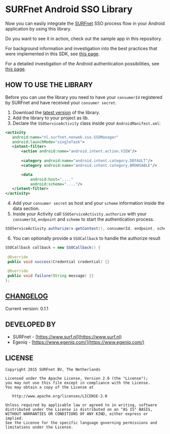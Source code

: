 SURFnet Android SSO Library
===================================================

Now you can easily integrate the [SURFnet](https://www.surf.nl) SSO process flow in your Android application by using this library.

Do you want to see it in action, check out the sample app in this repository.

For background information and investigation into the best practices that were implemented in this SDK, see [this page](https://github.com/SURFnet/nonweb-demo/wiki).

For a detailed investigation of the Android authentication possibilities, see [this page](https://github.com/SURFnet/nonweb-demo/wiki/Android).


HOW TO USE THE LIBRARY
-----

Before you can use the library you need to have your `consumerId` registered by SURFnet and have received your `consumer secret`.

1. Download the [latest version](https://github.com/SURFnet/nonweb-sso-android/releases) of the library.
2. Add the library to your project as lib.
3. Declare the `SSOServiceActivity` class inside your `AndroidManifest.xml`: 
 ```xml
<activity 
    android:name="nl.surfnet.nonweb.sso.SSOManager" 
    android:launchMode="singleTask">
    <intent-filter>
        <action android:name="android.intent.action.VIEW"/>
        
        <category android:name="android.intent.category.DEFAULT"/>
        <category android:name="android.intent.category.BROWSABLE"/>

        <data
            android:host="...."
            android:scheme="...."/>
    </intent-filter>
</activity>
```
4. Add your `consumer secret` as host and your `scheme` information inside the data section. 
5. Inside your Activity call `SSOServiceActivity.authorize` with your `consumerId`, `endpoint` and `scheme` to start the authentication process.
 ```java
 SSOServiceActivity.authorize(v.getContext(), consumerId, endpoint, scheme, callback);
```

6. You can optionally provide a `SSOCallback` to handle the authorize result

```java
SSOCallback callback = new SSOCallback() {
 
 @Override
 public void success(Credential credential) {}
 
 @Override
 public void failure(String message) {}
};
```

 
[CHANGELOG](https://github.com/SURFnet/nonweb-sso-android/wiki/Changelog)
-----

Current version: 0.1.1



DEVELOPED BY
------------

* SURFnet - [https://www.surf.nl](https://www.surf.nl)
* Egeniq - [https://www.egeniq.com/](https://www.egeniq.com/)


LICENSE
-----

    Copyright 2015 SURFnet BV, The Netherlands

    Licensed under the Apache License, Version 2.0 (the "License");
    you may not use this file except in compliance with the License.
    You may obtain a copy of the License at

       http://www.apache.org/licenses/LICENSE-2.0

    Unless required by applicable law or agreed to in writing, software
    distributed under the License is distributed on an "AS IS" BASIS,
    WITHOUT WARRANTIES OR CONDITIONS OF ANY KIND, either express or implied.
    See the License for the specific language governing permissions and
    limitations under the License.
